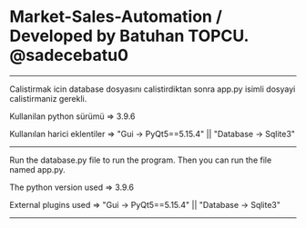 # Market-Sales-Automation / Developed by Batuhan TOPCU. @sadecebatu0

----------

Calistirmak icin database dosyasını calistirdiktan sonra app.py isimli dosyayi calistirmaniz gerekli.

Kullanilan python sürümü => 3.9.6

Kullanılan harici eklentiler => "Gui -> PyQt5==5.15.4" || "Database -> Sqlite3"


----------

Run the database.py file to run the program. Then you can run the file named app.py.

The python version used => 3.9.6

External plugins used => "Gui -> PyQt5==5.15.4" || "Database -> Sqlite3"

----------
